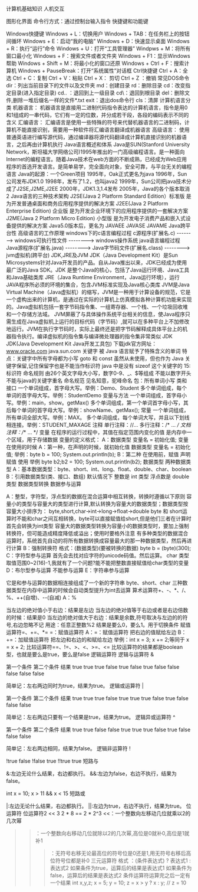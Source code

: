 计算机基础知识
人机交互

图形化界面
命令行方式：通过控制台输入指令
快捷键和功能键

Windows快捷键
Windows + L：切换用户
Windows + TAB：在任务栏上的按钮间循环
Windows + E：启动“我的电脑”
Windows + D：快速显示桌面
Windows + R：执行“运行”命令
Windows + U：打开“工具管理器”
Windpws + M：将所有窗口最小化
Windows + F：搜索文件或者文件夹
Windows + F1：显示Windows帮助
Windows + Shift + M：将最小化的窗口还原
Windows + Ctrl + F：搜索计算机
Windows + PauseBreak：打开“系统属性”对话框
Ctrl快捷键
Ctrl + A：全选
Ctrl + C：复制
Ctrl + V：粘贴
Ctrl + X： 剪切
Ctrl + Z ：撤销
常见DOS命令
dir：列出当前目录下的文件以及文件夹
md：创建目录
rd：删除目录
cd：改变指定目录(进入指定目录)
cd.. ：退回到上一级目录
cd\：退回到根目录
del：删除文件,删除一堆后缀名一样的文件*.txt
exit：退出dos命令行
cls：清屏
计算机语言分类
机器语言： 机器语言是直接用二进制代码指令表达的计算机语言，指令是用0和1组成的一串代码，它们有一定的位数，并分成若干段，各段的编码表示不同的含义
汇编语言： 汇编语言是使用一些特殊的符号来代替机器语言的二进制码，计算机不能直接识别，需要用一种软件将汇编语言翻译成机器语言
高级语言： 使用普通英语进行编写源代码，通过编译器将源代码翻译成计算机直接识别的机器语言，之后再由计算机执行
Java语言概述和体系
Java是SUN(Stanford University Network，斯坦福大学网络公司)1995年推出的一门高级编程语言。是一种面向Internet的编程语言。随着Java技术在web方面的不断成熟，已经成为Web应用程序的首选开发语言。是简单易学，完全面向对象，安全可靠，与平台无关的编程语言
Java的起源：一个Green项目
1995年，Oak正式更名为java
1996年，Sun公司发布JDK1.0
1998年，发布了1.2，也叫java2
1999年，Sun公司把java技术分成了J2SE,J2ME,J2EE
2000年，JDK1.3,1.4发布
2005年，Java的各个版本取消2
Java语言的三种技术架构
J2SE(Java 2 Platform Standard Edition）标准版
是为开发普通桌面和商务应用程序提供的解决方案
J2EE(Java 2 Platform Enterprise Edition) 企业版
是为开发企业环境下的应用程序提供的一套解决方案
J2ME(Java 2 Platform Micro Edition) 小型版
是为开发电子消费产品和嵌入式设备提供的解决方案
Java5.0版本后，更名为 JAVAEE JAVASE JAVAME
Java跨平台性
高级语言的工作原理
windows下的c语言编程过程
c源程序(扩展名.c) --------> windows可执行性文件 --------> windows操作系统
java语言编程过程
Java源程序(扩展名.java) --------> Java字节码文件(扩展名.class) --------> jvm虚拟机(跨平台)
JDK,JRE及JVM
JDK（Java Development Kit）是Sun Microsystems针对Java开发员的产品。自从Java推出以来，JDK已经成为使用最广泛的Java SDK。JDK 是整个Java的核心，包括了Java运行环境、Java工具和Java基础类库
JRE（Java Runtime Environment，Java运行环境），运行JAVA程序所必须的环境的集合，包含JVM标准实现及Java核心类库
JVM是Java Virtual Machine（Java虚拟机）的缩写，JVM是一种用于计算设备的规范，它是一个虚构出来的计算机，是通过在实际的计算机上仿真模拟各种计算机功能来实现的。Java虚拟机包括一套字节码指令集、一组寄存器、一个栈、一个垃圾回收堆和一个存储方法域。 JVM屏蔽了与具体操作系统平台相关的信息，使Java程序只需生成在Java虚拟机上运行的目标代码（字节码）,就可以在多种平台上不加修改地运行。JVM在执行字节码时，实际上最终还是把字节码解释成具体平台上的机器指令执行。编译虚拟机的指令集与编译微处理器的指令集非常类似
JDK
JDK(Java Development Kit Java开发工具包)
下载jdk官方网址：
www.oracle.com
java.sun.com
关键字
被 Java 语言赋予了特殊含义的单词
特点：关键字中所有字母都为小写
goto 和 const 虽然从未使用，但也作为 Java 关键字保留,记住保留字也是不能当作标识符
java 中是没有 sizeof 这个关键字的
15:标识符
命名规则
由26个英文字母大小写，数字0-9、_、$等组成
不能以数字开头
不能与java的关键字重名
命名规范 见名知意，驼峰命名
包：所有单词小写
类和接口
一个单词组成，首字母大写。举例：Demo、Student
多个单词组成，每个单词的首字母大写。举例：StudentDemo
变量与方法
一个单词组成，首字母小写。举例：main，show。getMax()
多个单词组成，第一个单词首字母小写，其后每个单词的首字母大写。举例：showName、getMax();
常量
一个单词组成，所有单词全部大写。举例：MAX。
多个单词组成，每个单词大写，并且以下划线相连接。举例：STUDENT_MAXAGE
注释
单行注释：//...
多行注释：/* ... */
文档注释：/** ... */
变量
在程序的运行过程中，其值在指定范围内变化的值
是内存中一个区域，用于存储数据
变量的定义格式：
A：数据类型 变量名 = 初始化值;
变量在使用的时候
A：第一种，在声明的时候，就初始化值
数据类型 变量名 = 初始化值;
举例：byte b = 100; System.out.println(b);
B：第二种 在使用前，赋值
声明
赋值
使用
举例 byte b2;b2 = 100; System.out.println(b2);
数据类型
两种数据类型
A：基本数据类型：byte、short、int、long、float、double、char、boolean
B：引用数据类型(类、接口、数组)
默认情况下
整数是 int 类型
浮点数是 double 类型
数据类型转换
数据参与运算

A：整型，字符型，浮点型的数据在混合运算中相互转换，转换时遵循以下原则
容量小的类型与容量大的类型进行计算,默认转换为容量大的数据类型；数据类型按容量大小排序为：
byte,short,char->int->long->float->double
byte 和 short运算时不能和char之间互相转换，byte可以直接赋值给short,但是他们三者在计算时首先会转换为int类型
容量大的数据类型转换为容量小的数据类型时，要加上强制转换符，但可能造成精度降低或溢出；使用时要格外注意
有多种类型的数据混合运算时，系统首先自动的将所有数据转换成容量最大的那一种数据类型，然后再进行计算
B：强制转换符
格式：(数据类型)(要被转换的数据) byte b = (byte)(300);
C：字符型参与运算
首先会去找对应字符的unicode码值。然后运算。
char 类型取值范围0~2(16)-1,我就有了一个问题?能不能把整数直接赋值给char类型的变量
D：布尔型参与运算
不能参与运算
E：字符串参与运算

它是和参与运算的数据相连接组成了一个新的字符串
byte、short、char 三种数据类型在内存中运算的时候会自动类型提升为int去运算
算术运算符+、-、*、/、%、++(自增)、--(自减)
A：%

当左边的绝对值小于右边：结果是左边
当左边的绝对值等于右边或者是右边倍数的时候：结果是0
当左边的绝对值大于右边：结果是余数,符号取决与左边的的符号,右边忽略不记
用途：任意正整数%2 结果是要么0，要么1。用于切换条件
赋值运算符=、+=、*=
=：赋值运算符
A：=：赋值运算符 把右边的值赋给左边
B：+=：加赋值运算符 把左边和右边的和赋给左边
举例：int x = 3; x += 2;等同于 x = x + 2;
比较运算符==、!=、>、<、>=、<=
比较运算符的结果都是boolean型，也就是要么是true，要么是false
逻辑运算符
逻辑与运算符 &

第一个条件    第二个条件       结果
true          true           true
false         true           false
true          false          false
false         false          false

简单记：左右两边同时为true，结果为true。
逻辑或运算符 |

第一个条件    第二个条件       结果
true          true           true
false         true           true
true          false          true
false         false          false

简单记：左右两边只要有一个结果是true，结果为true。
逻辑异或运算符 ^

第一个条件    第二个条件       结果
true          true           false
false         true           true
true          false          true
false         false          false

简单记：左右两边相同，结果为false。
逻辑非运算符 !

!true  false
!false true
    !!true true
短路与

&:左边无论什么结果，右边都执行。
&&:左边为false，右边不执行，结果为false。

int x = 10;
x > 11 && x < 15
短路或

|:左边无论什么结果，右边都执行。
||:左边为true，右边不执行，结果为true。
位运算符
位运算符2 << 3 2 * 8 == 2 * 2^3
<<：一个整数向左移动几位就乘以2的几次幂
>>：一个整数向右移动几位就除以2的几次幂,高位是0就补0,高位是1就补1
>>>：无符号右移无论最高位的符号位是0还是1,用无符号右移后高位符号位都是补0
三元运算符
格式 ：(条件表达式) ? 表达式1 : 表达式2
如果条件为true，运算后的结果是表达式1
如果条件为false，运算后的结果是表达式2
条件运算符运算完之后一定有一个结果
int x,y,z;
x = 5;
y = 10;
z = x > y ? x : y; // z = 10
